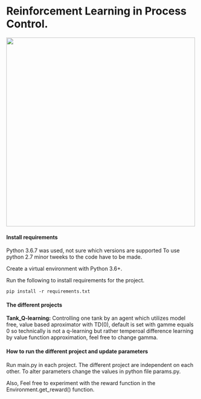 # Reinforcement Learning in Process Control.

<img src="https://github.com/emedd33/Reinforcement-Learning-in-Process-Control/blob/master/Tank_Q-learning/visualize/images/DescriptionImage.png" width="500">


#### Install requirements
Python 3.6.7 was used, not sure which versions are supported
To use python 2.7 minor tweeks to the code have to be made.

Create a virtual environment with Python 3.6+.

Run the following to install requirements for the project.
```shell
pip install -r requirements.txt
```
#### The different projects
**Tank_Q-learning:** Controlling one tank by an agent which utilizes model free, value based aproximator with TD(0), default is set with gamme equals 0 so technically is not a q-learning but rather temperoal difference learning by value function approximation, feel free to change gamma.

#### How to run the different project and update parameters
Run main.py in each project. The different project are independent on each other.
To alter parameters change the values in python file params.py.

Also, Feel free to experiment with the reward function in the Environment.get_reward() function.


